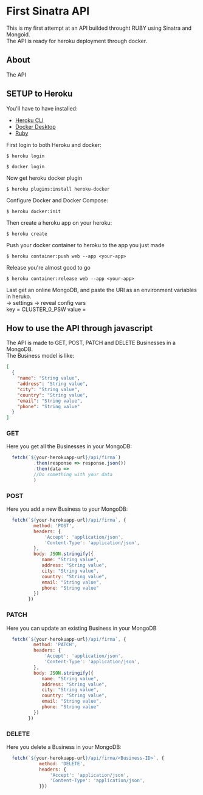 # First Sinatra API

This is my first attempt at an API builded throught RUBY using Sinatra and Mongoid. </br>
The API is ready for heroku deployment through docker. 

## About 
The API 

## SETUP to Heroku 
You'll have to have installed: 
* [Heroku CLI](https://devcenter.heroku.com/articles/heroku-cli#download-and-install)
* [Docker Desktop](https://www.docker.com/products/docker-desktop)
* [Ruby](https://www.ruby-lang.org/en/downloads/) 

First login to both Heroku and docker:
```
$ heroku login 
```
```
$ docker login 
```
Now get heroku docker plugin
```
$ heroku plugins:install heroku-docker  
```
Configure Docker and Docker Compose:
```
$ heroku docker:init  
```
Then create a heroku app on your heroku:
```
$ heroku create 
```
Push your docker container to heroku to the app you just made
```
$ heroku container:push web --app <your-app> 
```
Release you're almost good to go
```
$ heroku container:release web --app <your-app> 
```

Last get an online MongoDB, and paste the URI as an environment variables in heruko. </br>
<your-app> -> settings -> reveal config vars </br>
key = CLUSTER_0_PSW
value = <your-URI>

## How to use the API through javascript
The API is made to GET, POST, PATCH and DELETE Businesses in a MongoDB. </br>
The Business model is like: 
```json 
[
  {
    "name": "String value",
    "address": "String value",
    "city": "String value",
    "country": "String value",
    "email": "String value",
    "phone": "String value"
  }
]
```
### GET
Here you get all the Businesses in your MongoDB:
```javascript 
  fetch(`${your-herokuapp-url}/api/firma`)
          .then(response => response.json())
          .then(data => 
          //Do something with your data
          )
```

### POST
Here you add a new Business to your MongoDB:
```javascript 
  fetch(`${your-herokuapp-url}/api/firma`, {
          method: 'POST',
          headers: {
              'Accept': 'application/json',
              'Content-Type': 'application/json',
          },
          body: JSON.stringify({
             name: "String value",
             address: "String value",
             city: "String value",
             country: "String value",
             email: "String value",
             phone: "String value"
          })        
        })
```

### PATCH
Here you can update an existing Business in your MongoDB
```javascript 
  fetch(`${your-herokuapp-url}/api/firma`, {
          method: 'PATCH',
          headers: {
              'Accept': 'application/json',
              'Content-Type': 'application/json',
          },
          body: JSON.stringify({
             name: "String value",
             address: "String value",
             city: "String value",
             country: "String value",
             email: "String value",
             phone: "String value"
          })        
        })
```

### DELETE
Here you delete a Business in your MongoDB:
```javascript 
  fetch(`${your-herokuapp-url}/api/firma/<Business-ID>`, {
            method: 'DELETE',
            headers: {
                'Accept': 'application/json',
                'Content-Type': 'application/json',
            }})
```
